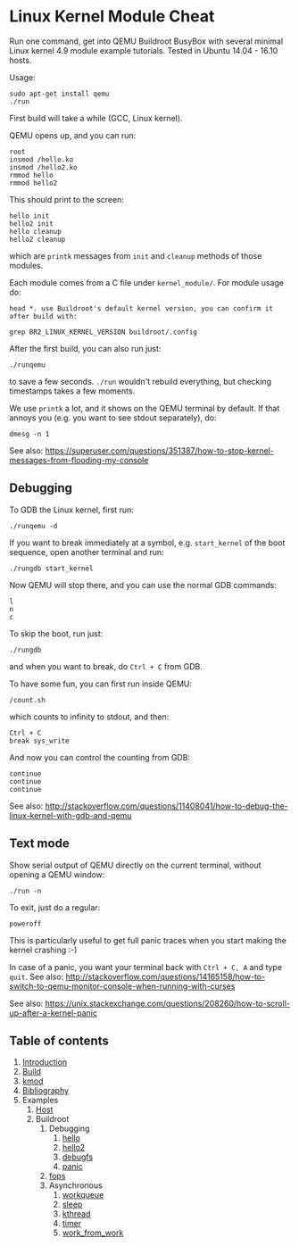 # Linux Kernel Module Cheat

Run one command, get into QEMU Buildroot BusyBox with several minimal Linux kernel 4.9 module example tutorials. Tested in Ubuntu 14.04 - 16.10 hosts.

Usage:

    sudo apt-get install qemu
    ./run

First build will take a while (GCC, Linux kernel).

QEMU opens up, and you can run:

    root
    insmod /hello.ko
    insmod /hello2.ko
    rmmod hello
    rmmod hello2

This should print to the screen:

    hello init
    hello2 init
    hello cleanup
    hello2 cleanup

which are `printk` messages from `init` and `cleanup` methods of those modules.

Each module comes from a C file under `kernel_module/`. For module usage do:

    head *. use Buildroot's default kernel version, you can confirm it after build with:

    grep BR2_LINUX_KERNEL_VERSION buildroot/.config

After the first build, you can also run just:

    ./runqemu

to save a few seconds. `./run` wouldn't rebuild everything, but checking timestamps takes a few moments.

We use `printk` a lot, and it shows on the QEMU terminal by default. If that annoys you (e.g. you want to see stdout separately), do:

    dmesg -n 1

See also: <https://superuser.com/questions/351387/how-to-stop-kernel-messages-from-flooding-my-console>

## Debugging

To GDB the Linux kernel, first run:

    ./runqemu -d

If you want to break immediately at a symbol, e.g. `start_kernel` of the boot sequence, open another terminal and run:

    ./rungdb start_kernel

Now QEMU will stop there, and you can use the normal GDB commands:

    l
    n
    c

To skip the boot, run just:

    ./rungdb

and when you want to break, do `Ctrl + C` from GDB.

To have some fun, you can first run inside QEMU:

    /count.sh

which counts to infinity to stdout, and then:

    Ctrl + C
    break sys_write

And now you can control the counting from GDB:

    continue
    continue
    continue

See also: <http://stackoverflow.com/questions/11408041/how-to-debug-the-linux-kernel-with-gdb-and-qemu>

## Text mode

Show serial output of QEMU directly on the current terminal, without opening a QEMU window:

    ./run -n

To exit, just do a regular:

    poweroff

This is particularly useful to get full panic traces when you start making the kernel crashing :-)

In case of a panic, you want your terminal back with `Ctrl + C, A` and type `quit`. See also: <http://stackoverflow.com/questions/14165158/how-to-switch-to-qemu-monitor-console-when-running-with-curses>

See also: <https://unix.stackexchange.com/questions/208260/how-to-scroll-up-after-a-kernel-panic>

## Table of contents

1.  [Introduction](introduction.md)
1.  [Build](build.md)
1.  [kmod](kmod.md)
1.  [Bibliography](bibliography.md)
1.  Examples
    1.  [Host](host/)
    1.  Buildroot
        1.  Debugging
            1.  [hello](kernel_module/hello.c)
            1.  [hello2](kernel_module/hello2.c)
            1.  [debugfs](kernel_module/debugfs.c)
            1.  [panic](kernel_module/panic.c)
        1.  [fops](kernel_module/fops.c)
        1.  Asynchronous
            1. [workqueue](kernel_module/workqueue.c)
            1. [sleep](kernel_module/sleep.c)
            1. [kthread](kernel_module/kthread.c)
            1. [timer](kernel_module/timer.c)
            1. [work_from_work](kernel_module/work_from_work.c)
